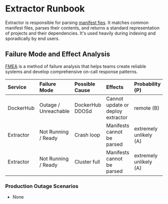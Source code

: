 # Extractor Runbook

Extractor is responsible for parsing [manifest fies](https://deps.cloud/docs/concepts/manifests/).
It matches common manifest files, parses their contents, and returns a standard representation of projects and their dependencies.
It's used heavily during indexing and sporadically by end users.

## Failure Mode and Effect Analysis

[FMEA] is a method of failure analysis that helps teams create reliable systems and develop comprehensive on-call response patterns.

[FMEA]: https://en.wikipedia.org/wiki/Failure_mode_and_effects_analysis

| Service   | Failure Mode         | Possible Cause  | Effects                           | Probability (P)        | Severity (S)    | Detection (D) | Risk |
|:----------|:---------------------|:----------------|:----------------------------------|:-----------------------|:----------------|:--------------|:-----|
| DockerHub | Outage / Unreachable | DockerHub DDOSd | Cannot update or deploy extractor | remote (B)             | no effect (I)   | high          | low  |
| Extractor | Not Running / Ready  | Crash loop      | Manifests cannot be parsed        | extremely unlikely (A) | very minor (II) | certain       | low  |
| Extractor | Not Running / Ready  | Cluster full    | Manifests cannot be parsed        | extremely unlikely (A) | very minor (II) | high          | low  |

### Production Outage Scenarios

- None

<!--
## Dashboards

Links to the Dashboards for this service

## Alerts
Links to the Alerts for this service

For Every Alert there should be a corresponding section in alphabetical order
### Alert Title
Alert Description:  Why do we have this alert?  What does it mean?  What is typically the cause of this alert?

#### Impact to Customers:
How does this situation impact our customers?  If the customers are not being impacted, this is a good indicator that the alert can be deleted.

#### Remediation Steps:
Checklist manifesto style steps for how to resolve this alert.  A person who has never worked on our stack should be able to follow these steps and remediate the incident.  If it cannot be remediated, include escalation steps here.
 1. Do this
 2. Check this graph
 3. Do this thing 
 4. Do this other thing
 5. Verify service has recovered

## Deployment
How do you deploy this services.  Favor Checklist manifesto style lists here as well. 
 1. Do this thing
 2. Do this other thing
 3. Finally do this thing 
 
### Canary Deploy
Instructions on how to do a Canary Deployment
 1. Do this canary thing
 2. another canary task
 
### Rollback Deploy
Instructions on how to Rollback a Deploy. 
 1. Get the rollback build here
 2. Do this thing
 3. Do this other thing.  
-->
